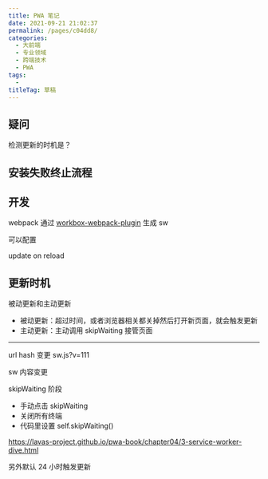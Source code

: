 ```yaml
---
title: PWA 笔记
date: 2021-09-21 21:02:37
permalink: /pages/c04dd8/
categories: 
  - 大前端
  - 专业领域
  - 跨端技术
  - PWA
tags: 
  - 
titleTag: 草稿
---
```



## 疑问

检测更新的时机是？

## 安装失败终止流程

## 开发
webpack 通过 [workbox-webpack-plugin](https://developers.google.com/web/tools/workbox/modules/workbox-webpack-plugin) 生成 sw

可以配置 


update on reload

## 更新时机


被动更新和主动更新

- 被动更新：超过时间，或者浏览器相关都关掉然后打开新页面，就会触发更新
- 主动更新：主动调用 skipWaiting 接管页面

-----

url hash 变更 sw.js?v=111

sw 内容变更

skipWaiting 阶段

- 手动点击 skipWaiting
- 关闭所有终端
- 代码里设置 self.skipWaiting()


https://lavas-project.github.io/pwa-book/chapter04/3-service-worker-dive.html


另外默认 24 小时触发更新
